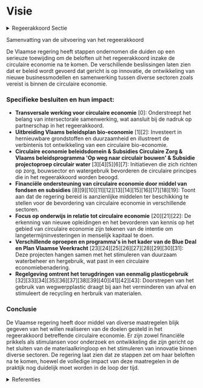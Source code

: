 # Visie

<details>
        <summary>Regeerakkoord Sectie </summary>
        <p>2.4.1 Visie We streven naar een maximale circulaire economie om zo beter in onze behoeften aan grondstoffen en water te kunnen voorzien en ons welzijn te maximaliseren met een kleinere ecolo-gische voetafdruk. We leggen daarbij sterk nadruk op partnerschap tussen bedrijven, kennisinstel-lingen, middenveld en overheden en bieden voldoende ruimte voor experimenten. Circulaire economie biedt onze bedrijven kansen voor innovatie via de ontwikkeling van nieuwe businessmodellen, producten die beter recycleer-baar, herbruikbaar en herstelbaar zijn, nieuwe partnerschappen onder meer voor uitwisseling van grondstoffen en energie, … Dit laat hen toe beter tegemoet te komen aan de behoeften van zowel hun klanten als de maatschappij en om het verschil te maken met (buitenlandse) concurrenten. </p>
        </details> 

Samenvatting van de uitvoering van het regeerakkoord

De Vlaamse regering heeft stappen ondernomen die duiden op een serieuze toewijding om de beloften uit het regeerakkoord inzake de circulaire economie na te komen. De verschillende beslissingen laten zien dat er beleid wordt gevoerd dat gericht is op innovatie, de ontwikkeling van nieuwe businessmodellen en samenwerking tussen diverse sectoren zoals vereist is binnen de circulaire economie.

### Specifieke besluiten en hun impact:

- **Transversale werking voor circulaire economie** \[0\]: Onderstreept het belang van intersectorale samenwerking, wat aansluit bij de nadruk op partnerschap in het regeerakkoord.
- **Uitbreiding Vlaams beleidsplan bio-economie** \[1\]\[2\]: Investeert in hernieuwbare grondstoffen en duurzaamheid en illustreert de verbintenis tot ontwikkeling van een circulaire bio-economie.
- **Circulaire economie beleidsdomein & Subsidies Circulaire Zorg & Vlaams beleidsprogramma 'Op weg naar circulair bouwen' & Subsidie projectoproep circulair water** \[3\]\[4\]\[5\]\[6\]\[7\]: Initiatieven die zich richten op zorg, bouwsector en watergebruik bevorderen de circulaire principes die in het regeerakkoord worden beoogd.
- **Financiële ondersteuning van circulaire economie door middel van fondsen en subsidies** \[8\]\[9\]\[10\]\[11\]\[12\]\[13\]\[14\]\[15\]\[16\]\[17\]\[18\]\[19\]: Toont aan dat de regering bereid is aanzienlijke middelen ter beschikking te stellen voor de bevordering van circulaire economie in verschillende sectoren.
- **Focus op onderwijs in relatie tot circulaire economie** \[20\]\[21\]\[22\]: De erkenning van nieuwe opleidingen en het bevorderen van kennis op het gebied van circulaire economie zijn tekenen van de intentie om langetermijninvesteringen in menselijk kapitaal te doen.
- **Verschillende oproepen en programma's in het kader van de Blue Deal en Plan Vlaamse Veerkracht** \[23\]\[24\]\[25\]\[26\]\[27\]\[28\]\[29\]\[30\]\[31\]: Deze projecten hangen samen met het stimuleren van duurzaam waterbeheer en hergebruik, wat past in een circulaire economiebenadering.
- **Regelgeving omtrent het terugdringen van eenmalig plasticgebruik** \[32\]\[33\]\[34\]\[35\]\[36\]\[37\]\[38\]\[39\]\[40\]\[41\]\[42\]\[43\]: Doorstrepen van het gebruik van wegwerpplastic draagt bij aan het verminderen van afval en stimuleert de recycling en herbruik van materialen.

### Conclusie

De Vlaamse regering heeft door middel van diverse maatregelen blijk gegeven van het willen realiseren van de doelen gesteld in het regeerakkoord betreffende circulaire economie. Er zijn zowel financiële prikkels als stimulansen voor onderzoek en ontwikkeling die zijn gericht op het sluiten van de materiaalkringloop en het stimuleren van innovatie binnen diverse sectoren. De regering laat zien dat ze stappen zet om haar beloften na te komen, hoewel de volledige impact van deze maatregelen in de praktijk nog duidelijk moet worden in de loop der tijd.

<details>
        <summary> Referenties</summary>
        **[\[0\]]** : **(2020-07-10)**  

**[\[1\]](https://beslissingenvlaamseregering.vlaanderen.be/?search=Plan%20Vlaamse%20Veerkracht%3A%20volgende%20stappen%20en%20uitbreiding%20van%20het%20Vlaams%20beleidsplan%20bio-economie&dateOption=select&startDate=2022-04-29T08%3A00%3A00Z&endDate=2022-04-29T08%3A00%3A00Z)** : **(2022-04-29)** Plan Vlaamse Veerkracht: volgende stappen en uitbreiding van het Vlaams beleidsplan bio-economie 

**[\[2\]](https://beslissingenvlaamseregering.vlaanderen.be/?search=Vlaams%20beleidsplan%20bio-economie&dateOption=select&startDate=2020-12-18T09%3A00%3A00Z&endDate=2020-12-18T09%3A00%3A00Z)** : **(2020-12-18)** Vlaams beleidsplan bio-economie 

**[\[3\]]** : **(2020-07-10)**  

**[\[4\]](https://beslissingenvlaamseregering.vlaanderen.be/?search=Subsidies%20gerichte%20oproep%20Circulaire%20Zorg%202023%20om%20het%20gebruik%20van%20herbruikbaar%20materiaal%20in%20de%20medische%20zorg%20te%20bevorderen&dateOption=select&startDate=2023-07-07T09%3A00%3A00Z&endDate=2023-07-07T09%3A00%3A00Z)** : **(2023-07-07)** Subsidies gerichte oproep Circulaire Zorg 2023 om het gebruik van herbruikbaar materiaal in de medische zorg te bevorderen 

**[\[5\]](https://beslissingenvlaamseregering.vlaanderen.be/?search=Vlaams%20beleidsprogramma%20%27Op%20weg%20naar%20circulair%20bouwen%202022-2030%27&dateOption=select&startDate=2022-04-29T08%3A00%3A00Z&endDate=2022-04-29T08%3A00%3A00Z)** : **(2022-04-29)** Vlaams beleidsprogramma 'Op weg naar circulair bouwen 2022-2030' 

**[\[6\]](https://beslissingenvlaamseregering.vlaanderen.be/?search=Subsidie%20projectoproep%20circulair%20water&dateOption=select&startDate=2023-03-31T08%3A00%3A00Z&endDate=2023-03-31T08%3A00%3A00Z)** : **(2023-03-31)** Subsidie projectoproep circulair water 

**[\[7\]](https://beslissingenvlaamseregering.vlaanderen.be/?search=Voortgang%2C%20evaluatie%20en%20vernieuwing%20dienstverlening%20ondernemerschap%20en%20innovatieversnelling%3A%20bestelling%204de%20werkjaar%20met%20aandacht%20voor%20een%20duurzame%20transformatie%20van%20de%20economie&dateOption=select&startDate=2023-03-24T09%3A00%3A00Z&endDate=2023-03-24T09%3A00%3A00Z)** : **(2023-03-24)** Voortgang, evaluatie en vernieuwing dienstverlening ondernemerschap en innovatieversnelling: bestelling 4de werkjaar met aandacht voor een duurzame transformatie van de economie 

**[\[8\]](https://beslissingenvlaamseregering.vlaanderen.be/?search=Vaststelling%20regels%20thematische%20oproep%20voor%20circulaire%20economie%20bij%20het%20Fonds%20Wetenschappelijk%20Onderzoek%20%28FWO%29&dateOption=select&startDate=2023-06-30T08%3A00%3A00Z&endDate=2023-06-30T08%3A00%3A00Z)** : **(2023-06-30)** Vaststelling regels thematische oproep voor circulaire economie bij het Fonds Wetenschappelijk Onderzoek (FWO) 

**[\[9\]](https://beslissingenvlaamseregering.vlaanderen.be/?search=Vaststelling%20regels%20thematische%20oproep%20voor%20circulaire%20economie%20bij%20het%20Fonds%20Wetenschappelijk%20Onderzoek%20%28FWO%29&dateOption=select&startDate=2023-05-12T08%3A00%3A00Z&endDate=2023-05-12T08%3A00%3A00Z)** : **(2023-05-12)** Vaststelling regels thematische oproep voor circulaire economie bij het Fonds Wetenschappelijk Onderzoek (FWO) 

**[\[10\]](https://beslissingenvlaamseregering.vlaanderen.be/?search=Plan%20Vlaamse%20Veerkracht%3A%20Steun%20aan%20projecten%20binnen%20de%20oproep%20Living%20Labs%20Circulaire%20Economie&dateOption=select&startDate=2022-11-10T07%3A00%3A00Z&endDate=2022-11-10T07%3A00%3A00Z)** : **(2022-11-10)** Plan Vlaamse Veerkracht: Steun aan projecten binnen de oproep Living Labs Circulaire Economie 

**[\[11\]](https://beslissingenvlaamseregering.vlaanderen.be/?search=Plan%20Vlaamse%20Veerkracht%3A%20Innovatieve%20Projecten%20Circulair%20Watergebruik&dateOption=select&startDate=2022-10-21T08%3A00%3A00Z&endDate=2022-10-21T08%3A00%3A00Z)** : **(2022-10-21)** Plan Vlaamse Veerkracht: Innovatieve Projecten Circulair Watergebruik 

**[\[12\]](https://beslissingenvlaamseregering.vlaanderen.be/?search=Erkenningsaanvraag%20Steunpunt%20voor%20Beleidsrelevant%20Onderzoek%20voor%20het%20thema%20%E2%80%98Circulaire%20Economie%E2%80%99%20%282022-2026%29&dateOption=select&startDate=2021-12-17T09%3A00%3A00Z&endDate=2021-12-17T09%3A00%3A00Z)** : **(2021-12-17)** Erkenningsaanvraag Steunpunt voor Beleidsrelevant Onderzoek voor het thema ‘Circulaire Economie’ (2022-2026) 

**[\[13\]](https://beslissingenvlaamseregering.vlaanderen.be/?search=Plan%20Vlaamse%20Veerkracht%3A%20Recyclagehub%20regels%20voor%20toekenning%20steun%20aan%20ondernemingen%20om%20materiaalkringlopen%20te%20sluiten&dateOption=select&startDate=2021-06-18T08%3A00%3A00Z&endDate=2021-06-18T08%3A00%3A00Z)** : **(2021-06-18)** Plan Vlaamse Veerkracht: Recyclagehub regels voor toekenning steun aan ondernemingen om materiaalkringlopen te sluiten 

**[\[14\]](https://beslissingenvlaamseregering.vlaanderen.be/?search=Beheersovereenkomst%20Steunpunt%20Circulaire%20Economie%20%28CE%20Center%29%202022-2026&dateOption=select&startDate=2022-02-04T09%3A00%3A00Z&endDate=2022-02-04T09%3A00%3A00Z)** : **(2022-02-04)** Beheersovereenkomst Steunpunt Circulaire Economie (CE Center) 2022-2026 

**[\[15\]](https://beslissingenvlaamseregering.vlaanderen.be/?search=Plan%20Vlaamse%20Veerkracht%3A%20Subsidie%20innovatieve%20projecten%20Circulair%20Watergebruik%20in%20kader%20van%20Blue%20Deal&dateOption=select&startDate=2022-11-18T09%3A00%3A00Z&endDate=2022-11-18T09%3A00%3A00Z)** : **(2022-11-18)** Plan Vlaamse Veerkracht: Subsidie innovatieve projecten Circulair Watergebruik in kader van Blue Deal 

**[\[16\]](https://beslissingenvlaamseregering.vlaanderen.be/?search=Vlaams%20actieplan%20%27Voedselverlies%20en%20biomassa%28rest%29stromen%20circulair%202021-2025%27&dateOption=select&startDate=2021-04-23T08%3A00%3A00Z&endDate=2021-04-23T08%3A00%3A00Z)** : **(2021-04-23)** Vlaams actieplan 'Voedselverlies en biomassa(rest)stromen circulair 2021-2025' 

**[\[17\]](https://beslissingenvlaamseregering.vlaanderen.be/?search=Plan%20Vlaamse%20Veerkracht%3A%20Steun%20aan%20ondernemingen%20om%20materiaalkringlopen%20te%20sluiten%20in%20kader%20van%20tweede%20oproep%20%27Recyclagehub%27&dateOption=select&startDate=2022-11-25T11%3A00%3A00Z&endDate=2022-11-25T11%3A00%3A00Z)** : **(2022-11-25)** Plan Vlaamse Veerkracht: Steun aan ondernemingen om materiaalkringlopen te sluiten in kader van tweede oproep 'Recyclagehub' 

**[\[18\]](https://beslissingenvlaamseregering.vlaanderen.be/?search=Subsidies%20Circulair%20Werk%28t%29%20%E2%80%93%20fase%202&dateOption=select&startDate=2021-09-03T10%3A00%3A00Z&endDate=2021-09-03T10%3A00%3A00Z)** : **(2021-09-03)** Subsidies Circulair Werk(t) – fase 2 

**[\[19\]](https://beslissingenvlaamseregering.vlaanderen.be/?search=Plan%20Vlaamse%20Veerkracht%3A%20bestedingskader%20middelen%20projectoproep%20%27Hergebruik%20Restwater%27&dateOption=select&startDate=2021-07-16T06%3A00%3A00Z&endDate=2021-07-16T06%3A00%3A00Z)** : **(2021-07-16)** Plan Vlaamse Veerkracht: bestedingskader middelen projectoproep 'Hergebruik Restwater' 

**[\[20\]](https://beslissingenvlaamseregering.vlaanderen.be/?search=Erkenning%20master%20bio-industri%C3%ABle%20wetenschappen%20UGent%3A%20circulaire%20bioprocestechnologie&dateOption=select&startDate=2020-05-15T08%3A00%3A00Z&endDate=2020-05-15T08%3A00%3A00Z)** : **(2020-05-15)** Erkenning master bio-industriële wetenschappen UGent: circulaire bioprocestechnologie 

**[\[21\]](https://beslissingenvlaamseregering.vlaanderen.be/?search=Macrodoelmatigheid%20van%20de%20opleiding%20bachelor%20in%20toegepaste%20circulaire%20economie%20en%20technologie%2C%20vestiging%20Diepenbeek%2C%20aangevraagd%20door%20UC%20Limburg&dateOption=select&startDate=2022-06-17T09%3A00%3A00Z&endDate=2022-06-17T09%3A00%3A00Z)** : **(2022-06-17)** Macrodoelmatigheid van de opleiding bachelor in toegepaste circulaire economie en technologie, vestiging Diepenbeek, aangevraagd door UC Limburg 

**[\[22\]](https://beslissingenvlaamseregering.vlaanderen.be/?search=Macrodoelmatigheid%20van%20de%20opleiding%20%27Bachelor%20in%20toegepaste%20circulaire%20economie%20en%20technologie%27%2C%20aangevraagd%20door%20UC%20Limburg%2C%20vestiging%20Diepenbeek%20&dateOption=select&startDate=2021-07-09T08%3A00%3A00Z&endDate=2021-07-09T08%3A00%3A00Z)** : **(2021-07-09)** Macrodoelmatigheid van de opleiding 'Bachelor in toegepaste circulaire economie en technologie', aangevraagd door UC Limburg, vestiging Diepenbeek  

**[\[23\]](https://beslissingenvlaamseregering.vlaanderen.be/?search=Plan%20Vlaamse%20Veerkracht%3A%20subsidies%20duurzaam%20watergebruik%20en%20overheidsopdracht%20studie%20naar%20%E2%80%98Groenblauwe%20business%20modellen%20voor%20landbouwers%E2%80%99&dateOption=select&startDate=2022-12-09T09%3A00%3A00Z&endDate=2022-12-09T09%3A00%3A00Z)** : **(2022-12-09)** Plan Vlaamse Veerkracht: subsidies duurzaam watergebruik en overheidsopdracht studie naar ‘Groenblauwe business modellen voor landbouwers’ 

**[\[24\]](https://beslissingenvlaamseregering.vlaanderen.be/?search=Thematische%20oproep%20bio-economie%20bij%20het%20Fonds%20Wetenschappelijk%20Onderzoek%20-%20Vlaanderen&dateOption=select&startDate=2021-04-30T08%3A00%3A00Z&endDate=2021-04-30T08%3A00%3A00Z)** : **(2021-04-30)** Thematische oproep bio-economie bij het Fonds Wetenschappelijk Onderzoek - Vlaanderen 

**[\[25\]](https://beslissingenvlaamseregering.vlaanderen.be/?search=Plan%20Vlaamse%20Veerkracht%3A%20Thematische%20oproep%20bio-economie%20bij%20het%20Fonds%20Wetenschappelijk%20Onderzoek%20-%20Vlaanderen&dateOption=select&startDate=2021-07-09T08%3A00%3A00Z&endDate=2021-07-09T08%3A00%3A00Z)** : **(2021-07-09)** Plan Vlaamse Veerkracht: Thematische oproep bio-economie bij het Fonds Wetenschappelijk Onderzoek - Vlaanderen 

**[\[26\]](https://beslissingenvlaamseregering.vlaanderen.be/?search=Langetermijnvisie%20Eindverwerking&dateOption=select&startDate=2020-12-18T09%3A00%3A00Z&endDate=2020-12-18T09%3A00%3A00Z)** : **(2020-12-18)** Langetermijnvisie Eindverwerking 

**[\[27\]](https://beslissingenvlaamseregering.vlaanderen.be/?search=Plan%20Vlaamse%20Veerkracht%3A%20dossiernummers%2025%20en%2027&dateOption=select&startDate=2021-05-28T08%3A00%3A00Z&endDate=2021-05-28T08%3A00%3A00Z)** : **(2021-05-28)** Plan Vlaamse Veerkracht: dossiernummers 25 en 27 

**[\[28\]](https://beslissingenvlaamseregering.vlaanderen.be/?search=Reservering%20VKF-middelen%20voor%20maatregel%20klimaatmitigatie%20in%20afvalsector%20en%20via%20circulaire%20economie&dateOption=select&startDate=2022-12-23T09%3A00%3A00Z&endDate=2022-12-23T09%3A00%3A00Z)** : **(2022-12-23)** Reservering VKF-middelen voor maatregel klimaatmitigatie in afvalsector en via circulaire economie 

**[\[29\]](https://beslissingenvlaamseregering.vlaanderen.be/?search=Plan%20Vlaamse%20Veerkracht%3A%20uitgaventoetsing%20%E2%80%98Duurzaam%20watergebruik%20en%20de%20organisatie%20van%20het%20waterlandschap%E2%80%99&dateOption=select&startDate=2022-12-09T09%3A00%3A00Z&endDate=2022-12-09T09%3A00%3A00Z)** : **(2022-12-09)** Plan Vlaamse Veerkracht: uitgaventoetsing ‘Duurzaam watergebruik en de organisatie van het waterlandschap’ 

**[\[30\]](https://beslissingenvlaamseregering.vlaanderen.be/?search=Plan%20Vlaamse%20Veerkracht%3A%20Subsidies%20projecten%20proeftuinen%20droogte&dateOption=select&startDate=2021-12-03T09%3A00%3A00Z&endDate=2021-12-03T09%3A00%3A00Z)** : **(2021-12-03)** Plan Vlaamse Veerkracht: Subsidies projecten proeftuinen droogte 

**[\[31\]](https://beslissingenvlaamseregering.vlaanderen.be/?search=Toekenning%20van%20strategische%20transformatiesteun%20aan%20SB%20Diest%20nv%20in%20Diest&dateOption=select&startDate=2020-06-05T08%3A00%3A00Z&endDate=2020-06-05T08%3A00%3A00Z)** : **(2020-06-05)** Toekenning van strategische transformatiesteun aan SB Diest nv in Diest 

**[\[32\]](https://beslissingenvlaamseregering.vlaanderen.be/?search=Omzetting%20Europese%20Richtlijn%20vermindering%20effecten%20bepaalde%20kunststofproducten%20op%20het%20milieu%3A%20wijzigingsbesluit&dateOption=select&startDate=2023-05-12T08%3A00%3A00Z&endDate=2023-05-12T08%3A00%3A00Z)** : **(2023-05-12)** Omzetting Europese Richtlijn vermindering effecten bepaalde kunststofproducten op het milieu: wijzigingsbesluit 

**[\[33\]](https://beslissingenvlaamseregering.vlaanderen.be/?search=Omzetting%20Europese%20Richtlijn%20vermindering%20effecten%20bepaalde%20kunststofproducten%20op%20het%20milieu%3A%20wijzigingsbesluit&dateOption=select&startDate=2023-02-10T09%3A00%3A00Z&endDate=2023-02-10T09%3A00%3A00Z)** : **(2023-02-10)** Omzetting Europese Richtlijn vermindering effecten bepaalde kunststofproducten op het milieu: wijzigingsbesluit 

**[\[34\]](https://beslissingenvlaamseregering.vlaanderen.be/?search=Uitvoeringsplan%20kunststoffen%202020-2025%20OVAM&dateOption=select&startDate=2020-02-21T09%3A00%3A00Z&endDate=2020-02-21T09%3A00%3A00Z)** : **(2020-02-21)** Uitvoeringsplan kunststoffen 2020-2025 OVAM 

**[\[35\]](https://beslissingenvlaamseregering.vlaanderen.be/?search=Omzetting%20van%20de%20gewijzigde%20Europese%20kaderrichtlijn%20afvalstoffen%3A%20wijzigingsdecreet&dateOption=select&startDate=2020-07-17T08%3A00%3A00Z&endDate=2020-07-17T08%3A00%3A00Z)** : **(2020-07-17)** Omzetting van de gewijzigde Europese kaderrichtlijn afvalstoffen: wijzigingsdecreet 

**[\[36\]](https://beslissingenvlaamseregering.vlaanderen.be/?search=Conceptnota%3A%20%E2%80%9Cvisie%20op%20CCUS%3A%20koolstof%20afvang%2C%20hergebruik%20en%20opslag%E2%80%9C&dateOption=select&startDate=2021-11-26T09%3A00%3A00Z&endDate=2021-11-26T09%3A00%3A00Z)** : **(2021-11-26)** Conceptnota: “visie op CCUS: koolstof afvang, hergebruik en opslag“ 

**[\[37\]](https://beslissingenvlaamseregering.vlaanderen.be/?search=Thematische%20oproep%20bio-economie%20bij%20het%20Fonds%20Wetenschappelijk%20Onderzoek%20-%20Vlaanderen&dateOption=select&startDate=2021-05-21T08%3A00%3A00Z&endDate=2021-05-21T08%3A00%3A00Z)** : **(2021-05-21)** Thematische oproep bio-economie bij het Fonds Wetenschappelijk Onderzoek - Vlaanderen 

**[\[38\]](https://beslissingenvlaamseregering.vlaanderen.be/?search=Oproep%20%E2%80%98Investeringen%20in%20een%20duurzame%20en%20groene%20mobiliteit%20in%20de%20sociale%20economie%E2%80%99&dateOption=select&startDate=2022-12-23T09%3A00%3A00Z&endDate=2022-12-23T09%3A00%3A00Z)** : **(2022-12-23)** Oproep ‘Investeringen in een duurzame en groene mobiliteit in de sociale economie’ 

**[\[39\]](https://beslissingenvlaamseregering.vlaanderen.be/?search=Omzetting%20gewijzigde%20Europese%20richtlijnen%20afvalstoffen%2C%20havenontvangstvoorzieningen%20voor%20afvalafgifte%20van%20schepen%20en%20vermindering%20effecten%20van%20bepaalde%20kunststofproducten%20op%20het%20milieu&dateOption=select&startDate=2020-12-18T09%3A00%3A00Z&endDate=2020-12-18T09%3A00%3A00Z)** : **(2020-12-18)** Omzetting gewijzigde Europese richtlijnen afvalstoffen, havenontvangstvoorzieningen voor afvalafgifte van schepen en vermindering effecten van bepaalde kunststofproducten op het milieu 

**[\[40\]](https://beslissingenvlaamseregering.vlaanderen.be/?search=Plan%20Vlaamse%20Veerkracht%3A%201%20miljoen%20strategische%20ecologiesteun%20aan%20Covestro%20nv%20in%20Antwerpen&dateOption=select&startDate=2022-12-16T09%3A00%3A00Z&endDate=2022-12-16T09%3A00%3A00Z)** : **(2022-12-16)** Plan Vlaamse Veerkracht: 1 miljoen strategische ecologiesteun aan Covestro nv in Antwerpen 

**[\[41\]](https://beslissingenvlaamseregering.vlaanderen.be/?search=Omzetting%20gewijzigde%20Europese%20richtlijnen%20afvalstoffen%2C%20havenontvangstvoorzieningen%20voor%20afvalafgifte%20van%20schepen%20en%20vermindering%20effecten%20van%20bepaalde%20kunststofproducten%20op%20het%20milieu&dateOption=select&startDate=2020-10-30T09%3A00%3A00Z&endDate=2020-10-30T09%3A00%3A00Z)** : **(2020-10-30)** Omzetting gewijzigde Europese richtlijnen afvalstoffen, havenontvangstvoorzieningen voor afvalafgifte van schepen en vermindering effecten van bepaalde kunststofproducten op het milieu 

**[\[42\]](https://beslissingenvlaamseregering.vlaanderen.be/?search=Omzetting%20Europese%20Richtlijn%20vermindering%20effecten%20bepaalde%20kunststofproducten%20op%20het%20milieu%3A%20wijzigingsbesluit&dateOption=select&startDate=2023-12-22T09%3A00%3A00Z&endDate=2023-12-22T09%3A00%3A00Z)** : **(2023-12-22)** Omzetting Europese Richtlijn vermindering effecten bepaalde kunststofproducten op het milieu: wijzigingsbesluit 

**[\[43\]](https://beslissingenvlaamseregering.vlaanderen.be/?search=Impact%20geografische%20omschrijving%20werkingsgebieden%20afvalintercommunales%20op%20effici%C3%ABntie%20logistiek%20huishoudelijk%20afval%20in%20Vlaanderen&dateOption=select&startDate=2023-10-06T08%3A00%3A00Z&endDate=2023-10-06T08%3A00%3A00Z)** : **(2023-10-06)** Impact geografische omschrijving werkingsgebieden afvalintercommunales op efficiëntie logistiek huishoudelijk afval in Vlaanderen 
        </details> 

